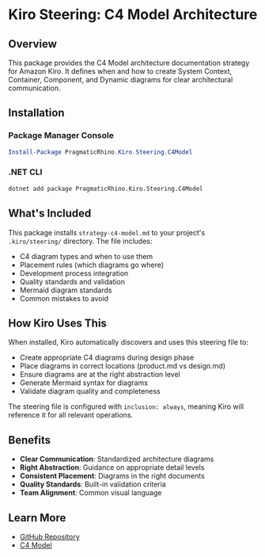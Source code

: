 # Kiro Steering: C4 Model Architecture

## Overview

This package provides the C4 Model architecture documentation strategy for Amazon Kiro. It defines when and how to create System Context, Container, Component, and Dynamic diagrams for clear architectural communication.

## Installation

### Package Manager Console
```powershell
Install-Package PragmaticRhino.Kiro.Steering.C4Model
```

### .NET CLI
```bash
dotnet add package PragmaticRhino.Kiro.Steering.C4Model
```

## What's Included

This package installs `strategy-c4-model.md` to your project's `.kiro/steering/` directory. The file includes:

- C4 diagram types and when to use them
- Placement rules (which diagrams go where)
- Development process integration
- Quality standards and validation
- Mermaid diagram standards
- Common mistakes to avoid

## How Kiro Uses This

When installed, Kiro automatically discovers and uses this steering file to:

- Create appropriate C4 diagrams during design phase
- Place diagrams in correct locations (product.md vs design.md)
- Ensure diagrams are at the right abstraction level
- Generate Mermaid syntax for diagrams
- Validate diagram quality and completeness

The steering file is configured with `inclusion: always`, meaning Kiro will reference it for all relevant operations.

## Benefits

- **Clear Communication**: Standardized architecture diagrams
- **Right Abstraction**: Guidance on appropriate detail levels
- **Consistent Placement**: Diagrams in the right documents
- **Quality Standards**: Built-in validation criteria
- **Team Alignment**: Common visual language

## Learn More

- [GitHub Repository](https://github.com/pragmaticrhino/agentic-reviewer)
- [C4 Model](https://c4model.com/)
